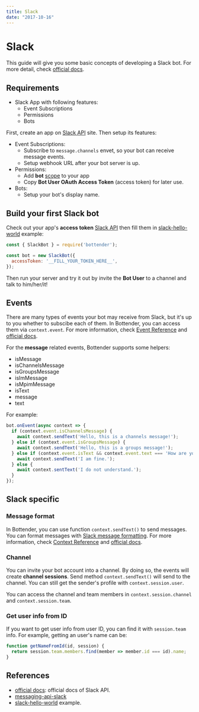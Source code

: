 ```yaml
---
title: Slack
date: "2017-10-16"
---
```


# Slack

This guide will give you some basic concepts of developing a Slack bot. For more detail, check [official docs](https://api.slack.com/).

## Requirements

- Slack App with following features:
  + Event Subscriptions
  + Permissions
  + Bots

First, create an app on [Slack API](https://api.slack.com/apps?new_app=1) site. Then setup its features:
  - Event Subscriptions:
    + Subscribe to `message.channels` envet, so your bot can receive message events.
    + Setup webhook URL after your bot server is up.
  - Permissions:
    + Add **bot** [scope](https://api.slack.com/bot-users#api_usage) to your app
    + Copy **Bot User OAuth Access Token** (access token) for later use.
  - Bots:
    + Setup your bot's display name.

## Build your first Slack bot

Check out your app's **access token** [Slack API](https://api.slack.com/apps/) then fill them in [slack-hello-world](https://github.com/Yoctol/bottender/blob/master/examples/slack-hello-world/index.js) example:

```js
const { SlackBot } = require('bottender');

const bot = new SlackBot({
  accessToken: '__FILL_YOUR_TOKEN_HERE__',
});
```

Then run your server and try it out by invite the **Bot User** to a channel and talk to him/her/it!

## Events

There are many types of events your bot may receive from Slack, but it's up to you whether to subscibe each of them. In Bottender, you can access them via `context.event`. For more information, check [Event Reference](./APIReference-Event) and [official docs](https://api.slack.com/events).

For the **message** related events, Bottender supports some helpers:

- isMessage
- isChannelsMessage
- isGroupsMessage
- isImMessage
- isMpimMessage
- isText
- message
- text

For example:

```js
bot.onEvent(async context => {
  if (context.event.isChannelsMessage) {
    await context.sendText('Hello, this is a channels message!');
  } else if (context.event.isGroupsMessage) {
    await context.sendText('Hello, this is a groups message!');
  } else if (context.event.isText && context.event.text === 'How are you?') {
    await context.sendText('I am fine.');
  } else {
    await context.sentText('I do not understand.');
  }
});
```

## Slack specific

### Message format

In Bottender, you can use function `context.sendText()` to send messages. You can format messages with [Slack message formatting](https://api.slack.com/docs/message-formatting). For more information, check [Context Reference](./APIReference-Context) and [official docs](https://api.slack.com/methods/chat.postMessage).

### Channel

You can invite your bot account into a channel. By doing so, the events will create **channel sessions**. Send method `context.sendText()` will send to the channel. You can still get the sender's profile with `context.session.user`.

You can access the channel and team members in `context.session.channel` and `context.session.team`.

### Get user info from ID

If you want to get user info from user ID, you can find it with `session.team` info. For example, getting an user's name can be:

```js
function getNameFromId(id, session) {
  return session.team.members.find(member => member.id === id).name;
}
```

## References

- [official docs](https://api.slack.com/): official docs of Slack API.
- [messaging-api-slack](https://github.com/Yoctol/messaging-apis/tree/master/packages/messaging-api-slack)
- [slack-hello-world](https://github.com/Yoctol/bottender/blob/master/examples/slack-hello-world/index.js) example.
